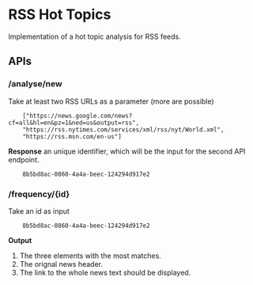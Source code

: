 # RSS Hot Topics

Implementation of a hot topic analysis for RSS feeds.

## APIs

### /analyse/new

Take at least two RSS URLs as a parameter (more are possible)

        ["https://news.google.com/news?cf=all&hl=en&pz=1&ned=us&output=rss",
        "https://rss.nytimes.com/services/xml/rss/nyt/World.xml",
        "https://rss.msn.com/en-us"]

**Response** an unique identifier, which will be the input for the second API endpoint.

        8b5bd8ac-0860-4a4a-beec-124294d917e2

### /frequency/{id}

Take an id as input

        8b5bd8ac-0860-4a4a-beec-124294d917e2

**Output**
1. The three elements with the most matches.
2. The orignal news header.
3. The link to the whole news text should be displayed.

